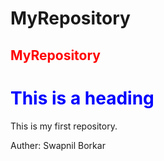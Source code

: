 # MyRepository
<H2 style="color:red;">MyRepository</H2>
<h1 style="color:blue;">This is a heading</h1>
This is my first repository.
<BR>
<P>Auther: Swapnil Borkar</P>
